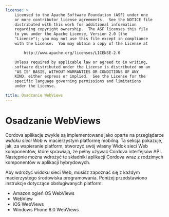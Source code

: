 ```yaml
---
license: >
    Licensed to the Apache Software Foundation (ASF) under one
    or more contributor license agreements.  See the NOTICE file
    distributed with this work for additional information
    regarding copyright ownership.  The ASF licenses this file
    to you under the Apache License, Version 2.0 (the
    "License"); you may not use this file except in compliance
    with the License.  You may obtain a copy of the License at

        http://www.apache.org/licenses/LICENSE-2.0

    Unless required by applicable law or agreed to in writing,
    software distributed under the License is distributed on an
    "AS IS" BASIS, WITHOUT WARRANTIES OR CONDITIONS OF ANY
    KIND, either express or implied.  See the License for the
    specific language governing permissions and limitations
    under the License.

title: Osadzanie WebViews
---
```


# Osadzanie WebViews

Cordova aplikacje zwykle są implementowane jako oparte na przeglądarce *widoku sieci Web* w macierzystym platformę mobilną. Ta sekcja pokazuje, jak, za wspieranie platform, stworzyć swój własny Widok sieci Web komponentów, które sprawiają, że pełny używać Cordova interfejsów API. Następnie można wdrożyć te składniki aplikacji Cordova wraz z rodzimych komponentów w aplikacji hybrydowych.

Aby wdrożyć widoku sieci Web, musisz zapoznać się z każdym macierzystego środowiska programowania. Poniżej przedstawiono instrukcje dotyczące obsługiwanych platform:

*   Amazon ogień OS WebViews
*   WebView
*   iOS WebViews
*   Windows Phone 8.0 WebViews